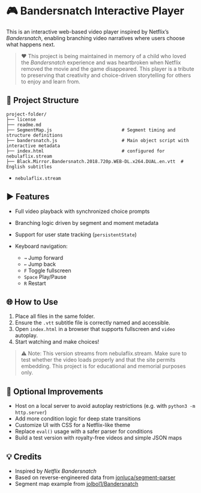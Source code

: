 # 🎮 Bandersnatch Interactive Player

This is an interactive web-based video player inspired by Netflix’s *Bandersnatch*, enabling branching video narratives where users choose what happens next.

> ❤️ This project is being maintained in memory of a child who loved the *Bandersnatch* experience and was heartbroken when Netflix removed the movie and the game disappeared. This player is a tribute to preserving that creativity and choice-driven storytelling for others to enjoy and learn from.

## 📂 Project Structure

```
project-folder/
├── license
├── readme.md
├── SegmentMap.js                          # Segment timing and structure definitions
├── bandersnatch.js                        # Main object script with interactive metadata
├── index.html                             # configured for nebulaflix.stream
├── Black.Mirror.Bandersnatch.2018.720p.WEB-DL.x264.DUAL.en.vtt  # English subtitles
```

- `nebulaflix.stream`

## ▶️ Features

* Full video playback with synchronized choice prompts
* Branching logic driven by segment and moment metadata
* Support for user state tracking (`persistentState`)
* Keyboard navigation:

  * `→` Jump forward
  * `←` Jump back
  * `F` Toggle fullscreen
  * `Space` Play/Pause
  * `R` Restart

## 🌐 How to Use

1. Place all files in the same folder.
2. Ensure the `.vtt` subtitle file is correctly named and accessible.
3. Open `index.html` in a browser that supports fullscreen and `video` autoplay.
4. Start watching and make choices!

> ⚠️ Note: This version streams from nebulaflix.stream. Make sure to test whether the video loads properly and that the site permits embedding. This project is for educational and memorial purposes only.

## 🚀 Optional Improvements

* Host on a local server to avoid autoplay restrictions (e.g. with `python3 -m http.server`)
* Add more condition logic for deep state transitions
* Customize UI with CSS for a Netflix-like theme
* Replace `eval()` usage with a safer parser for conditions
* Build a test version with royalty-free videos and simple JSON maps

## 💡 Credits

* Inspired by *Netflix Bandersnatch*
* Based on reverse-engineered data from [jonluca/segment-parser](https://gist.github.com/jonluca/860f3f445e7d84054822276fd058301a)
* Segment map example from [jolbol1/Bandersnatch](https://github.com/jolbol1/Bandersnatch)
